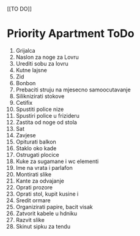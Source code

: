 [[TO DO]]

# Priority Apartment ToDo

1. Grijalca
2. Naslon za noge za Lovru
3. Urediti sobu za lovru
4. Kutne lajsne
5. Zid
6. Bonbon
7. Prebaciti struju na mjesecno samoocutavanje
8. Siliknizirati stokove
9. Cetifix
10. Spustiti police nize
11. Spustiri police u frizideru
12. Zastita od noge od stola
13. Sat
14. Zavjese
15. Opiturati balkon
16. Staklo oko kade
17. Ostrugati plocice
18. Kuke za sugamane i wc elementi
19. Ime na vrata i parlafon
20. Montirati slike
21. Kante za odvajanje
22. Oprati prozore
23. Oprati stol, kupit kusine i 
24. Sredit ormare
25. Organizirati papire, bacit visak
26. Zatvorit kabele u hdniku
27. Razvit slike
28. Skinut sipku za tendu